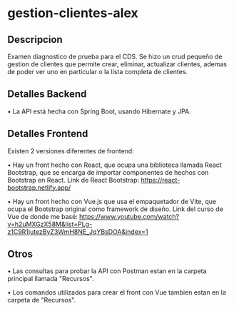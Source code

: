 # gestion-clientes-alex

## Descripcion

Examen diagnostico de prueba para el CDS. Se hizo un crud pequeño de gestion de clientes que permite crear, eliminar, actualizar clientes, ademas de poder ver uno en particular o la lista completa de clientes.


## Detalles Backend

• La API está hecha con Spring Boot, usando Hibernate y JPA.


## Detalles Frontend

Existen 2 versiones diferentes de frontend: 

• Hay un front hecho con React, que ocupa una biblioteca llamada React Bootstrap, que se encarga de importar componentes de hechos con Bootstrap en React.
Link de React Bootstrap: https://react-bootstrap.netlify.app/

• Hay un front hecho con Vue.js que usa el empaquetador de Vite, que ocupa el Bootstrap original como framework de diseño.
Link del curso de Vue de donde me basé: https://www.youtube.com/watch?v=h2uMXGzX58M&list=PLg-z1C9R1jutezByZ3WmH8NE_JqYBsDOA&index=1


## Otros

• Las consultas para probar la API con Postman estan en la carpeta principal llamada "Recursos".

• Los comandos utilizados para crear el front con Vue tambien estan en la carpeta de "Recursos".
